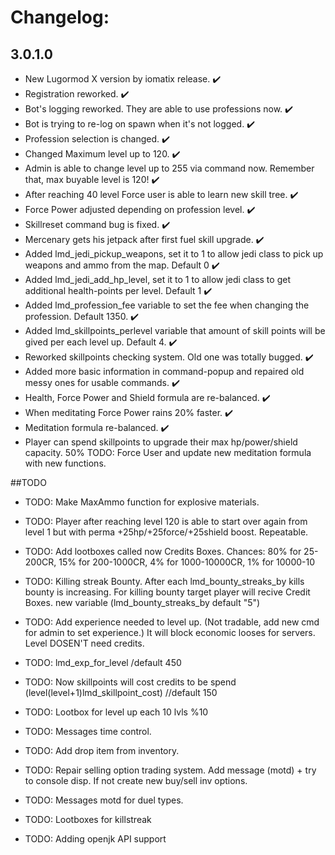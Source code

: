 # Changelog:

## 3.0.1.0
- New Lugormod X version by iomatix release. ✔️
- Registration reworked. ✔️
- Bot's logging reworked. They are able to use professions now. ✔️
- Bot is trying to re-log on spawn when it's not logged. ✔️
- Profession selection is changed. ✔️
- Changed Maximum level up to 120. ✔️
- Admin is able to change level up to 255 via command now. Remember that, max buyable level is 120! ✔️
- After reaching 40 level Force user is able to learn new skill tree. ✔️
- Force Power adjusted depending on profession level. ✔️
- Skillreset command bug is fixed. ✔️
- Mercenary gets his jetpack after first fuel skill upgrade. ✔️
- Added lmd_jedi_pickup_weapons, set it to 1 to allow jedi class to pick up weapons and ammo from the map. Default 0 ✔️
- Added lmd_jedi_add_hp_level, set it to 1 to allow jedi class to get additional health-points per level. Default 1 ✔️
- Added lmd_profession_fee variable to set the fee when changing the profession. Default 1350. ✔️
- Added lmd_skillpoints_perlevel variable that amount of skill points will be gived per each level up. Default 4. ✔️
- Reworked skillpoints checking system. Old one was totally bugged. ✔️
- Added more basic information in command-popup and repaired old messy ones for usable commands. ✔️
- Health, Force Power and Shield formula are re-balanced. ✔️
- When meditating Force Power rains 20% faster.  ✔️
- Meditation formula re-balanced.  ✔️
- Player can spend skillpoints to upgrade their max hp/power/shield capacity. 50% TODO: Force User and update new meditation formula with new functions.

##TODO

- TODO: Make MaxAmmo function for explosive materials.  

- TODO: Player after reaching level 120 is able to start over again from level 1 but with perma +25hp/+25force/+25shield boost. Repeatable. 
- TODO: Add lootboxes called now Credits Boxes. Chances: 80% for 25-200CR, 15% for 200-1000CR, 4% for 1000-10000CR, 1% for 10000-10
- TODO: Killing streak Bounty. After each lmd_bounty_streaks_by kills bounty is increasing. For killing bounty target player will recive Credit Boxes. new variable (lmd_bounty_streaks_by default "5")

- TODO: Add experience needed to level up. (Not tradable, add new cmd for admin to set experience.) It will block economic looses for servers. Level DOSEN'T need credits.
- TODO: lmd_exp_for_level /default 450
- TODO: Now skillpoints will cost credits to be spend (level(level+1)lmd_skillpoint_cost)  //default 150

- TODO: Lootbox for level up each 10 lvls %10
- TODO: Messages time control.
- TODO: Add drop item from inventory.
- TODO: Repair selling option trading system. Add message (motd) + try to console disp. If not create new buy/sell inv options.
- TODO: Messages motd for duel types.
- TODO: Lootboxes for killstreak


- TODO: Adding openjk API support